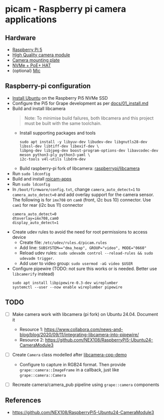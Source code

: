 # picam - Raspberry pi camera applications

## Hardware

- [Raspberry Pi 5](https://thepihut.com/products/raspberry-pi-5)
- [High Quality camera module](https://thepihut.com/products/raspberry-pi-high-quality-camera-module)
- [Camera mounting plate](https://thepihut.com/products/mounting-plate-for-high-quality-camera)
- [NVMe + PoE+ HAT](https://thepihut.com/products/hatdrive-poe-for-raspberry-pi-5)
- (optional) [Mic](https://thepihut.com/products/mini-usb-microphone)

## Raspberry-pi configuration

- [Install Ubuntu](./docs/boot_from_nvme.md) on the Raspberry Pi5 NVMe SSD
- Configure the Pi5 for Grape development as per [docs/01_install.md](../../../docs/01_install.md)
- Build and install libcamera
  > Note: To minimise build failures, both libcamera and this project must be built with the same toolchain.
  - Install supporting packages and tools
    ```
    sudo apt install -y libyuv-dev libudev-dev libgnutls28-dev libssl-dev libtiff-dev libexif-dev \
    libpng-dev libjpeg-dev boost-program-options-dev libavcodec-dev meson python3-ply python3-yaml \
    i2c-tools v4l-utils libdrm-dev 
    ```
  - Build raspberry-pi fork of libcamera: [raspberrypi/libcamera](https://github.com/raspberrypi/libcamera)
- Run `sudo ldconfig`
- Build and install [rpicam-apps](https://github.com/raspberrypi/rpicam-apps)
- Run `sudo ldconfig`
- In `/boot/firmware/config.txt`, change `camera_auto_detect=1` to `camera_auto_detect=0`
  and add overlay support for the camera sensor. The following is for `imx708` on `cam0` (front, 
  i2c bus 10) connector. Use `cam1` for rear (i2c bus 11) connector 
  ```
  camera_auto_detect=0
  dtoverlay=imx708,cam0
  display_auto_detect=1
  ```
- Create udev rules to avoid the need for root permissions to access device
  - Create file: `/etc/udev/rules.d/picam.rules`
  - Add line: `SUBSYSTEM=="dma_heap", GROUP="video", MODE="0660"`
  - Reload udev rules: `sudo udevadm control --reload-rules && sudo udevadm trigger`.
  - Add user to video group: `sudo usermod -aG video $USER`
- Configure pipewire (TODO: not sure this works or is needed. Better use `libcamerify` instead)
  ```
  sudo apt install libpipewire-0.3-dev wireplumber
  systemctl --user --now enable wireplumber pipewire
  ```

## TODO

- [ ] Make camera work with libcamera (pi fork) on Ubuntu 24.04. Document it
  - Resource 1: https://www.collabora.com/news-and-blog/blog/2020/09/11/integrating-libcamera-into-pipewire/
  - Resource 2: https://github.com/NEX108/RaspberryPi5-Ubuntu24-CameraModule3
- [ ] Create `Camera` class modelled after [libcamera-cpp-demo](https://github.com/edward-ardu/libcamera-cpp-demo)
  - Configure to capture in RGB24 format. Then provide `grape::camera::ImageFrame` in a callback, just like `grape::camera::Camera`
- [ ] Recreate camera/camera_pub pipeline using `grape::camera` components


## References

- https://github.com/NEX108/RaspberryPi5-Ubuntu24-CameraModule3
